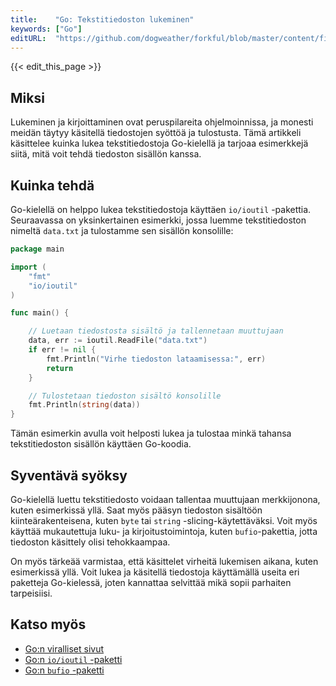 ```yaml
---
title:    "Go: Tekstitiedoston lukeminen"
keywords: ["Go"]
editURL:  "https://github.com/dogweather/forkful/blob/master/content/fi/go/reading-a-text-file.md"
---
```


{{< edit_this_page >}}

## Miksi

Lukeminen ja kirjoittaminen ovat peruspilareita ohjelmoinnissa, ja monesti meidän täytyy käsitellä tiedostojen syöttöä ja tulostusta. Tämä artikkeli käsittelee kuinka lukea tekstitiedostoja Go-kielellä ja tarjoaa esimerkkejä siitä, mitä voit tehdä tiedoston sisällön kanssa.

## Kuinka tehdä

Go-kielellä on helppo lukea tekstitiedostoja käyttäen `io/ioutil` -pakettia. Seuraavassa on yksinkertainen esimerkki, jossa luemme tekstitiedoston nimeltä `data.txt` ja tulostamme sen sisällön konsolille:

```Go
package main

import (
	"fmt"
	"io/ioutil"
)

func main() {

	// Luetaan tiedostosta sisältö ja tallennetaan muuttujaan
	data, err := ioutil.ReadFile("data.txt")
	if err != nil {
		fmt.Println("Virhe tiedoston lataamisessa:", err)
		return
	}

	// Tulostetaan tiedoston sisältö konsolille
	fmt.Println(string(data))
}
```

Tämän esimerkin avulla voit helposti lukea ja tulostaa minkä tahansa tekstitiedoston sisällön käyttäen Go-koodia.

## Syventävä syöksy

Go-kielellä luettu tekstitiedosto voidaan tallentaa muuttujaan merkkijonona, kuten esimerkissä yllä. Saat myös pääsyn tiedoston sisältöön kiinteärakenteisena, kuten `byte` tai `string` -slicing-käytettäväksi. Voit myös käyttää mukautettuja luku- ja kirjoitustoimintoja, kuten `bufio`-pakettia, jotta tiedoston käsittely olisi tehokkaampaa.

On myös tärkeää varmistaa, että käsittelet virheitä lukemisen aikana, kuten esimerkissä yllä. Voit lukea ja käsitellä tiedostoja käyttämällä useita eri paketteja Go-kielessä, joten kannattaa selvittää mikä sopii parhaiten tarpeisiisi.

## Katso myös

- [Go:n viralliset sivut](https://golang.org/)
- [Go:n `io/ioutil` -paketti](https://golang.org/pkg/io/ioutil/)
- [Go:n `bufio` -paketti](https://golang.org/pkg/bufio/)